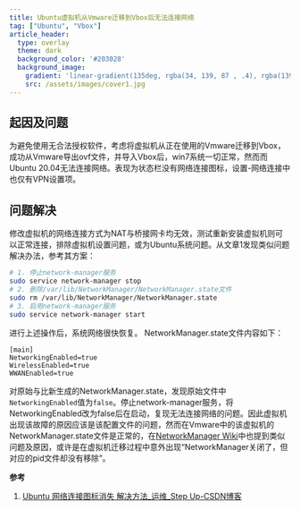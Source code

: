 ```yaml
---
title: Ubuntu虚拟机从Vmware迁移到Vbox后无法连接网络
tag: ["Ubuntu", "Vbox"]
article_header:
  type: overlay
  theme: dark
  background_color: '#203028'
  background_image:
    gradient: 'linear-gradient(135deg, rgba(34, 139, 87 , .4), rgba(139, 34, 139, .4))'
    src: /assets/images/cover1.jpg
---
```

## 起因及问题
为避免使用无合法授权软件，考虑将虚拟机从正在使用的Vmware迁移到Vbox，成功从Vmware导出ovf文件，并导入Vbox后，win7系统一切正常，然而而Ubuntu 20.04无法连接网络。表现为状态栏没有网络连接图标，设置-网络连接中也仅有VPN设置项。
## 问题解决
修改虚拟机的网络连接方式为NAT与桥接网卡均无效，测试重新安装虚拟机则可以正常连接，排除虚拟机设置问题，或为Ubuntu系统问题。从文章1发现类似问题解决办法，参考其方案：
```bash
# 1. 停止network-manager服务
sudo service network-manager stop
# 2. 删除/var/lib/NetworkManager/NetworkManager.state文件
sudo rm /var/lib/NetworkManager/NetworkManager.state
# 3. 启用network-manager服务
sudo service network-manager start
```
进行上述操作后，系统网络很快恢复。
NetworkManager.state文件内容如下：

```
[main]
NetworkingEnabled=true
WirelessEnabled=true
WWANEnabled=true
```
对原始与比新生成的NetworkManager.state，发现原始文件中`NetworkingEnabled`值为`false`。停止network-manager服务，将NetworkingEnabled改为false后在启动，复现无法连接网络的问题。因此虚拟机出现该故障的原因应该是该配置文件的问题，然而在Vmware中的该虚拟机的NetworkManager.state文件是正常的，在[NetworkManager Wiki](https://wiki.archlinux.org/index.php/NetworkManager_(%E7%AE%80%E4%BD%93%E4%B8%AD%E6%96%87)#%E7%BD%91%E7%BB%9C%E7%AE%A1%E7%90%86%E5%8A%9F%E8%83%BD%E5%A4%B1%E6%95%88)中也提到类似问题及原因，或许是在虚拟机迁移过程中意外出现“NetworkManager关闭了，但对应的pid文件却没有移除”。

**参考**

1. [Ubuntu 网络连接图标消失 解决方法_运维_Step Up-CSDN博客](https://blog.csdn.net/flying881114/article/details/6847579)